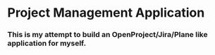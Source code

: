 # Project Management Application

### This is my attempt to build an OpenProject/Jira/Plane like application for myself.
